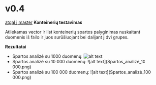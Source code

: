 # v0.4
[atgal į master](https://github.com/auteea/Obj_programavimas/tree/main)
**Konteinerių testavimas**

Atliekamas vector ir list konteinerių spartos palyginimas nuskaitant duomenis iš failo ir juos surūšiuojant bei dalijant į dvi grupes.

**Rezultatai**
- Spartos analizė su 1000 duomenų:
![alt text](Spartos_analizė_1000.png)
- Spartos analizė su 10 000 duomenų:
![alt text](Spartos_analizė_10 000.png)
- Spartos analizė su 100 000 duomenų:
![alt text](Spartos_analizė_100 000.png)
